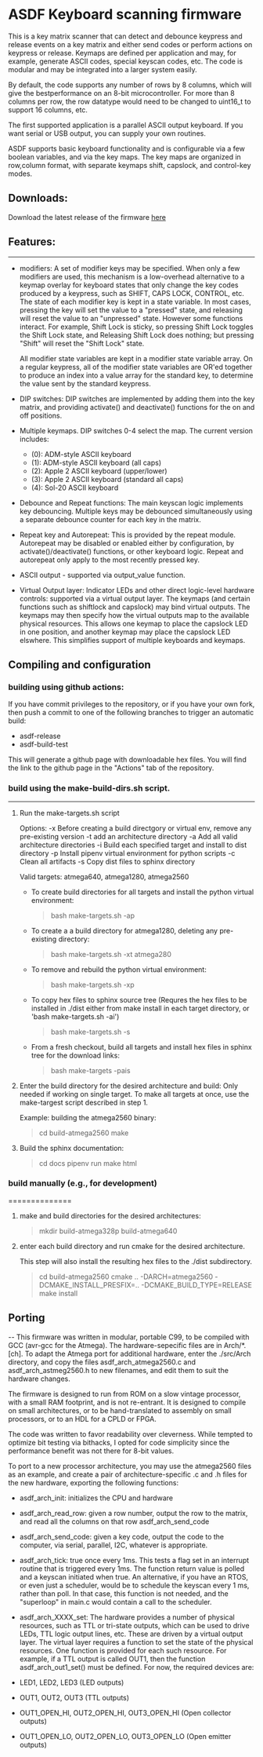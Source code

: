 # ASDF Keyboard scanning firmware

This is a key matrix scanner that can detect and debounce keypress and release
events on a key matrix and either send codes or perform actions on keypress or
release. Keymaps are defined per application and may, for example, generate
ASCII codes, special keyscan codes, etc. The code is modular and may be
integrated into a larger system easily.

By default, the code supports any number of rows by 8 columns, which will give
the bestperformance on an 8-bit microcontroller. For more than 8 columns per
row, the row datatype would need to be changed to uint16_t to support 16
columns, etc.

The first supported application is a parallel ASCII output keyboard. If you want
serial or USB output, you can supply your own routines.

ASDF supports basic keyboard functionality and is configurable via a few
boolean variables, and via the key maps. The key maps are organized in
row,column format, with separate keymaps shift, capslock, and control-key modes.

## Downloads:

Download the latest release of the firmware [here](https://osiweb.github.io/unified_retro_keyboard)

## Features:
--------
* modifiers: A set of modifier keys may be specified. When only a few modifiers
  are used, this mechanism is a low-overhead alternative to a keymap overlay for
  keyboard states that only change the key codes produced by a keypress, such as
  SHIFT, CAPS LOCK, CONTROL, etc. The state of each modifier key is kept in a
  state variable. In most cases, pressing the key will set the value to a
  "pressed" state, and releasing will reset the value to an "unpressed" state.
  However some functions interact. For example, Shift Lock is sticky, so
  pressing Shift Lock toggles the Shift Lock state, and Releasing Shift Lock
  does nothing; but pressing "Shift" will reset the "Shift Lock" state.

  All modifier state variables are kept in a modifier state variable array. On a
  regular keypress, all of the modifier state variables are OR'ed together to
  produce an index into a value array for the standard key, to determine the
  value sent by the standard keypress.

* DIP switches: DIP switches are implemented by adding them into the key
  matrix, and providing activate() and deactivate() functions for the on and off
  positions.

* Multiple keymaps. DIP switches 0-4 select the map. The current version
  includes: 
  
  * (0): ADM-style ASCII keyboard 
  * (1): ADM-style ASCII keyboard (all caps)
  * (2): Apple 2 ASCII keyboard (upper/lower)
  * (3): Apple 2 ASCII keyboard (standard all caps)
  * (4): Sol-20 ASCII keyboard

* Debounce and Repeat functions: The main keyscan logic implements key
  debouncing. Multiple keys may be debounced simultaneously using a separate
  debounce counter for each key in the matrix.

* Repeat key and Autorepeat: This is provided by the repeat module. Autorepeat
  may be disabled or enabled either by configuration, by activate()/deactivate()
  functions, or other keyboard logic. Repeat and autorepeat only apply to the
  most recently pressed key.

* ASCII output - supported via output_value function.

* Virtual Output layer: Indicator LEDs and other direct logic-level hardware
 controls: supported via a virtual output layer. The keymaps (and certain
 functions such as shiftlock and capslock) may bind virtual outputs. The keymaps
 may then specify how the virtual outputs map to the available physical
 resources. This allows one keymap to place the capslock LED in one position,
 and another keymap may place the capslock LED elswhere. This simplifies support
 of multiple keyboards and keymaps.

## Compiling and configuration

### building using github actions:

If you have commit privileges to the repository, or if you have your own fork,
then push a commit to one of the following branches to trigger an automatic build:

- asdf-release
- asdf-build-test

This will generate a github page with downloadable hex files. You will find the
link to the github page in the "Actions" tab of the repository.  

### build using the make-build-dirs.sh script.
------------------------------------------

1) Run the make-targets.sh script

    Options:
      -x   Before creating a build directgory or virtual env, remove
           any pre-existing version
      -t   add an architecture directory
      -a   Add all valid architecture directories
      -i   Build each specified target and install to dist directory
      -p   Install pipenv virtual environment for python scripts
      -c   Clean all artifacts
      -s   Copy dist files to sphinx directory

    Valid targets: atmega640, atmega1280, atmega2560

    - To create build directories for all targets and install the python virtual environment:

      > bash make-targets.sh -ap

    - To create a a build directory for atmega1280, deleting any pre-existing directory:

      > bash make-targets.sh -xt atmega280

    - To remove and rebuild the python virtual environment:

      > bash make-targets.sh -xp

    - To copy hex files to sphinx source tree (Requres the hex files
      to be installed in ./dist either from make install in each target
      directory, or 'bash make-targets.sh -ai')

      > bash make-targets.sh -s


    - From a fresh checkout, build all targets and install hex files in
      sphinx tree for the download links:

      > bash make-targets -pais

2) Enter the build directory for the desired architecture and build:
   Only needed if working on single target.  To make all targets at once,
   use the make-targest script described in step 1.

   Example: building the atmega2560 binary:

   > cd build-atmega2560
   > make

3) Build the sphinx documentation:

   > cd docs
   > pipenv run make html
   
 ### build manually (e.g., for development)
==============

1) make and build directories for the desired architectures:

   > mkdir build-atmega328p build-atmega640

3) enter each build directory and run cmake for the desired architecture. 

   This step will also install the resulting hex files to the ./dist subdirectory.

   > cd build-atmega2560
   > cmake .. -DARCH=atmega2560 -DCMAKE_INSTALL_PRESFIX=.. -DCMAKE_BUILD_TYPE=RELEASE
   > make install

## Porting
--
This firmware was written in modular, portable C99, to be compiled with GCC
(avr-gcc for the Atmega). The hardware-sepecific files are in Arch/*.[ch]. To
adapt the Atmega port for additional hardware, enter the ./src/Arch directory,
and copy the files asdf_arch_atmega2560.c and asdf_arch_astmeg2560.h to new
filenames, and edit them to suit the hardware changes.

The firmware is designed to run from ROM on a slow vintage processor, with a
small RAM footprint, and is not re-entrant. It is designed to compile on small
architectures, or to be hand-translated to assembly on small processors, or to
an HDL for a CPLD or FPGA.

The code was written to favor readability over cleverness. While tempted to
optimize bit testing via bithacks, I opted for code simplicity since the
performance benefit was not there for 8-bit values.

To port to a new processor architecture, you may use the atmega2560 files as an
example, and create a pair of architecture-specific .c and .h files for the new
hardware, exporting the following functions:

- asdf_arch_init: initializes the CPU and hardware

- asdf_arch_read_row: given a row number, output the row to the matrix, and read
  all the columns on that row asdf_arch_send_code

- asdf_arch_send_code: given a key code, output the code to the computer, via
  serial, parallel, I2C, whatever is appropriate.

- asdf_arch_tick: true once every 1ms. This tests a flag set in an interrupt
  routine that is triggered every 1ms. The function return value is polled and a
  keyscan initiated when true. An alternative, if you have an RTOS, or even just
  a scheduler, would be to schedule the keyscan every 1 ms, rather than poll. In
  that case, this function is not needed, and the "superloop" in main.c would
  contain a call to the scheduler.
  
- asdf_arch_XXXX_set: The hardware provides a number of physical resources, such
  as TTL or tri-state outputs, which can be used to drive LEDs, TTL logic output
  lines, etc. These are driven by a virtual output layer. The virtual layer
  requires a function to set the state of the physical resources. One function
  is provided for each such resource. For example, if a TTL output is called
  OUT1, then the function asdf_arch_out1_set() must be defined. For now, the
  required devices are: 
- LED1, LED2, LED3 (LED outputs)
- OUT1, OUT2, OUT3 (TTL outputs)
- OUT1\_OPEN\_HI, OUT2\_OPEN\_HI, OUT3\_OPEN\_HI (Open collector outputs)
- OUT1\_OPEN\_LO, OUT2\_OPEN\_LO, OUT3\_OPEN\_LO (Open emitter outputs)

